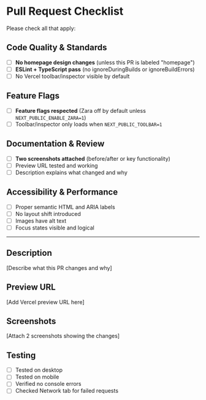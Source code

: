 # Pull Request Checklist

Please check all that apply:

## Code Quality & Standards
- [ ] **No homepage design changes** (unless this PR is labeled "homepage")
- [ ] **ESLint + TypeScript pass** (no ignoreDuringBuilds or ignoreBuildErrors)
- [ ] No Vercel toolbar/inspector visible by default

## Feature Flags
- [ ] **Feature flags respected** (Zara off by default unless `NEXT_PUBLIC_ENABLE_ZARA=1`)
- [ ] Toolbar/inspector only loads when `NEXT_PUBLIC_TOOLBAR=1`

## Documentation & Review
- [ ] **Two screenshots attached** (before/after or key functionality)
- [ ] Preview URL tested and working
- [ ] Description explains what changed and why

## Accessibility & Performance
- [ ] Proper semantic HTML and ARIA labels
- [ ] No layout shift introduced
- [ ] Images have alt text
- [ ] Focus states visible and logical

---

## Description
[Describe what this PR changes and why]

## Preview URL
[Add Vercel preview URL here]

## Screenshots
[Attach 2 screenshots showing the changes]

## Testing
- [ ] Tested on desktop
- [ ] Tested on mobile
- [ ] Verified no console errors
- [ ] Checked Network tab for failed requests